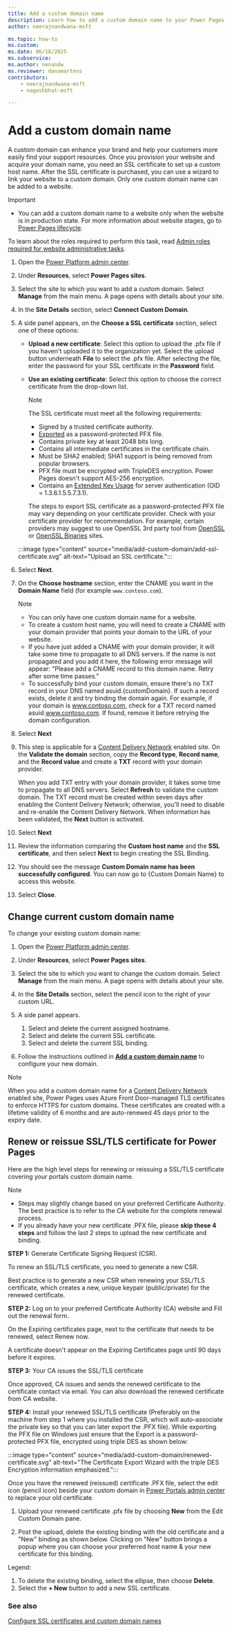 ```yaml
---
title: Add a custom domain name
description: Learn how to add a custom domain name to your Power Pages website.
author: neerajnandwana-msft

ms.topic: how-to
ms.custom: 
ms.date: 06/18/2025
ms.subservice: 
ms.author: nenandw
ms.reviewer: danamartens
contributors:
    - neerajnandwana-msft
    - nageshbhat-msft

---
```


# Add a custom domain name

A custom domain can enhance your brand and help your customers more easily find your support resources. Once you provision your website and acquire your domain name, you need an SSL certificate to set up a custom host name. After the SSL certificate is purchased, you can use a wizard to link your website to a custom domain. Only one custom domain name can be added to a website.

> [!IMPORTANT]
> - You can add a custom domain name to a website only when the website is in production state. For more information about website stages, go to [Power Pages lifecycle](/power-apps/maker/portals/admin/portal-lifecycle).

To learn about the roles required to perform this task, read [Admin roles required for website administrative tasks](/power-apps/maker/portals/admin/portal-admin-roles).

1. Open the [Power Platform admin center](https://aka.ms/ppac).

1. Under **Resources**, select **Power Pages sites**.

1. Select the site to which you want to add a custom domain. Select **Manage** from the main menu. A page opens with details about your site.

1. In the **Site Details** section, select **Connect Custom Domain**.

1. A side panel appears, on the **Choose a SSL certificate** section, select one of these options:
   - **Upload a new certificate**: Select this option to upload the .pfx file if you haven't uploaded it to the organization yet. Select the upload button underneath **File** to select the .pfx file. After selecting the file, enter the password for your SSL certificate in the **Password** field.
   - **Use an existing certificate**: Select this option to choose the correct certificate from the drop-down list.

     > [!NOTE]
     > The SSL certificate must meet all the following requirements:
     > - Signed by a trusted certificate authority.
     > - [Exported](/powershell/module/pki/export-pfxcertificate) as a password-protected PFX file.
     > - Contains private key at least 2048 bits long.
     > - Contains all intermediate certificates in the certificate chain.
     > - Must be SHA2 enabled; SHA1 support is being removed from popular browsers.
     > - PFX file must be encrypted with TripleDES encryption. Power Pages doesn't support AES-256 encryption.
     > - Contains an [Extended Key Usage](https://en.wikipedia.org/w/index.php?title=X.509&section=4#Extensions_informing_a_specific_usage_of_a_certificate) for server authentication (OID = 1.3.6.1.5.5.7.3.1).
     >
     > The steps to export SSL certificate as a password-protected PFX file may vary depending on your certificate provider. Check with your certificate provider for recommendation. For example, certain providers may suggest to use OpenSSL 3rd party tool from [OpenSSL](https://www.openssl.org/) or [OpenSSL Binaries](https://wiki.openssl.org/index.php/Binaries) sites.

    :::image type="content" source="media/add-custom-domain/add-ssl-certificate.svg" alt-text="Upload an SSL certificate.":::

1. Select **Next**.

1. On the **Choose hostname** section, enter the CNAME you want in the **Domain Name** field (for example `www.contoso.com`).

   > [!NOTE]
   > - You can only have one custom domain name for a website.
   > - To create a custom host name, you will need to create a CNAME with your domain provider that points your domain to the URL of your website.
   > - If you have just added a CNAME with your domain provider, it will take some time to propagate to all DNS servers. If the name is not propagated and you add it here, the following error message will appear: "Please add a CNAME record to this domain name. Retry after some time passes."
   > - To successfully bind your custom domain, ensure there's no TXT record in your DNS named asuid.{customDomain}. If such a record exists, delete it and try binding the domain again. For example, if your domain is www.contoso.com, check for a TXT record named asuid.www.contoso.com. If found, remove it before retrying the domain configuration.

1. Select **Next**

1. This step is applicable for a [Content Delivery Network](../configure/configure-cdn.md) enabled site. On the **Validate the domain** section, copy the **Record type**, **Record name**, and the **Record value** and create a **TXT** record with your domain provider.

   When you add TXT entry with your domain provider, it takes some time to propagate to all DNS servers. Select **Refresh** to validate the custom domain. The TXT record must be created within seven days after enabling the Content Delivery Network; otherwise, you'll need to disable and re-enable the Content Delivery Network. When information has been validated, the **Next** button is activated.

1. Select **Next**

1. Review the information comparing the **Custom host name** and the **SSL certificate**, and then select **Next** to begin creating the SSL Binding.

1. You should see the message **Custom Domain name has been successfully configured**.  You can now go to {Custom Domain Name} to access this website.

1. Select **Close**.

## Change current custom domain name

To change your existing custom domain name:

1. Open the [Power Platform admin center](https://aka.ms/ppac).

1. Under **Resources**, select **Power Pages sites**.

1. Select the site to which you want to change the custom domain. Select **Manage** from the main menu. A page opens with details about your site.

1. In the **Site Details** section, select the pencil icon to the right of your custom URL.

1. A side panel appears.

    1. Select and delete the current assigned hostname.
    1. Select and delete the current SSL certificate.
    1. Select and delete the current SSL binding.

1. Follow the instructions outlined in [**Add a custom domain name**](#add-a-custom-domain-name) to configure your new domain.

> [!NOTE]
> When you add a custom domain name for a [Content Delivery Network](../configure/configure-cdn.md) enabled site, Power Pages uses Azure Front Door-managed TLS certificates to enforce HTTPS for custom domains. These certificates are created with a lifetime validity of 6 months and are auto-renewed 45 days prior to the expiry date.

## Renew or reissue SSL/TLS certificate for Power Pages

Here are the high level steps for renewing or reissuing a SSL/TLS certificate covering your portals custom domain name.

>[!NOTE]
> 
> - Steps may slightly change based on your preferred Certificate Authority. The best practice is to refer to the CA website for the complete renewal process.
> - If you already have your new certificate .PFX file, please **skip these 4 steps** and follow the last 2 steps to upload the new certificate and binding.

**STEP 1:** Generate Certificate Signing Request (CSR).

To renew an SSL/TLS certificate, you need to generate a new CSR.  

Best practice is to generate a new CSR when renewing your SSL/TLS certificate, which creates a new, unique keypair (public/private) for the renewed certificate.

**STEP 2:** Log on to your preferred Certificate Authority (CA) website and Fill out the renewal form.

On the Expiring certificates page, next to the certificate that needs to be renewed, select Renew now.

A certificate doesn't appear on the Expiring Certificates page until 90 days before it expires.

**STEP 3:** Your CA issues the SSL/TLS certificate

Once approved, CA issues and sends the renewed certificate to the certificate contact via email. You can also download the renewed certificate from CA website.

**STEP 4:** Install your renewed SSL/TLS certificate (Preferably on the machine from step 1 where you installed the CSR, which will auto-associate the private key so that you can later export the .PFX file). While exporting the PFX file on Windows just ensure that the Export is a password-protected PFX file, encrypted using triple DES as shown below:

:::image type="content" source="media/add-custom-domain/renewed-certificate.svg" alt-text="The Certificate Export Wizard with the triple DES Encryption information emphasized.":::

Once you have the renewed (reissued) certificate .PFX file, select  the edit icon (pencil icon) beside your custom domain in [Power Portals admin center](https://admin.powerplatform.microsoft.com/resources/portals) to replace your old certificate.

1. Upload your renewed certificate .pfx file by choosing **New** from the Edit Custom Domain pane.

1. Post the upload, delete the existing binding with the old certificate and a "New" binding as shown below. Clicking on "New" button brings a popup where you can choose your preferred host name & your new certificate for this binding.

Legend:

1. To delete the existing binding, select the ellipse, then choose **Delete**.
1. Select the **+ New** button to add a new SSL certificate.

### See also

[Configure SSL certificates and custom domain names](/training/modules/portals-administration/2-custom-domain)

